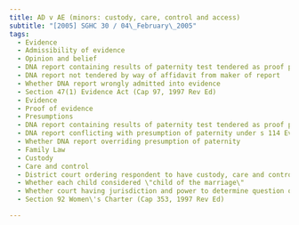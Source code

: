 ```yaml
---
title: AD v AE (minors: custody, care, control and access) 
subtitle: "[2005] SGHC 30 / 04\_February\_2005"
tags:
  - Evidence
  - Admissibility of evidence
  - Opinion and belief
  - DNA report containing results of paternity test tendered as proof petitioner not father of children
  - DNA report not tendered by way of affidavit from maker of report
  - Whether DNA report wrongly admitted into evidence
  - Section 47(1) Evidence Act (Cap 97, 1997 Rev Ed)
  - Evidence
  - Proof of evidence
  - Presumptions
  - DNA report containing results of paternity test tendered as proof petitioner not father of children
  - DNA report conflicting with presumption of paternity under s 114 Evidence Act
  - Whether DNA report overriding presumption of paternity
  - Family Law
  - Custody
  - Care and control
  - District court ordering respondent to have custody, care and control of children with no access to petitioner after respondent disclosed petitioner not father of children
  - Whether each child considered \"child of the marriage\"
  - Whether court having jurisdiction and power to determine question of custody
  - Section 92 Women\'s Charter (Cap 353, 1997 Rev Ed)

---
```


